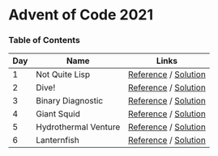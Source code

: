 # Advent of Code 2021

### Table of Contents

| Day | Name                 | Links                                                                                      |
| --- | -------------------- | ------------------------------------------------------------------------------------------ |
| 1   | Not Quite Lisp       | [Reference](https://adventofcode.com/2021/day/1) / [Solution](/events/2021/day-1/index.ts) |
| 2   | Dive!                | [Reference](https://adventofcode.com/2021/day/2) / [Solution](/events/2021/day-2/index.ts) |
| 3   | Binary Diagnostic    | [Reference](https://adventofcode.com/2021/day/3) / [Solution](/events/2021/day-3/index.ts) |
| 4   | Giant Squid          | [Reference](https://adventofcode.com/2021/day/4) / [Solution](/events/2021/day-4/index.ts) |
| 5   | Hydrothermal Venture | [Reference](https://adventofcode.com/2021/day/5) / [Solution](/events/2021/day-5/index.ts) |
| 6   | Lanternfish          | [Reference](https://adventofcode.com/2021/day/6) / [Solution](/events/2021/day-6/index.ts) |
